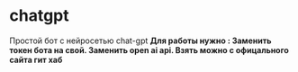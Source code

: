 # chatgpt
Простой бот с нейросетью chat-gpt
<b> Для работы нужно <b/>:
Заменить токен бота на свой. Заменить open ai api. Взять можно с офицального сайта гит хаб 
